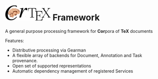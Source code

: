 ![CorTeX Framework](./public/img/logo.jpg) Framework
======

A general purpose processing framework for **Cor**pora of **TeX** documents

Features:
 * Distributive processing via Gearman
 * A flexible array of backends for Document, Annotation and Task provenance.
 * Open set of supported representations
 * Automatic dependency management of registered Services
